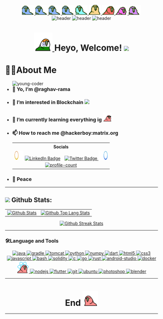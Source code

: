 <div id="parrot-wave" align="center">
  <a href="#">
    <img src="https://github.com/jmhobbs/cultofthepartyparrot.com/blob/main/parrots/wave1parrot.gif" width="40px"/>
  </a>
  <a href="#">
    <img src="https://github.com/jmhobbs/cultofthepartyparrot.com/blob/main/parrots/wave2parrot.gif" width="40px"/>
  </a>
  <a href="#">
    <img src="https://github.com/jmhobbs/cultofthepartyparrot.com/blob/main/parrots/wave3parrot.gif" width="40px"/>
  </a>
  <a href="#">
    <img src="https://github.com/jmhobbs/cultofthepartyparrot.com/blob/main/parrots/wave4parrot.gif" width="40px"/>
  </a>
  <a href="#">
    <img src="https://github.com/jmhobbs/cultofthepartyparrot.com/blob/main/parrots/wave5parrot.gif" width="40px"/>
  </a>
  <a href="#">
    <img src="https://github.com/jmhobbs/cultofthepartyparrot.com/blob/main/parrots/wave6parrot.gif" width="40px"/>
  </a>
  <a href="#">
    <img src="https://github.com/jmhobbs/cultofthepartyparrot.com/blob/main/parrots/wave7parrot.gif" width="40px"/>
  </a>
  <a href="#">
    <img src="https://github.com/jmhobbs/cultofthepartyparrot.com/blob/main/parrots/wave8parrot.gif" width="40px"/>
  </a>
  <a href="#">
    <img src="https://github.com/jmhobbs/cultofthepartyparrot.com/blob/main/parrots/wave9parrot.gif" width="40px"/>
  </a>
</div>
<div id="header" align="center">

  <img alt="header" src="https://media.giphy.com/media/26xBwdNu2t2asNaww/giphy.gif" width="320px" height="250px"/>
  <img alt="header" src="https://media.giphy.com/media/VTtANKl0beDFQRLDTh/giphy.gif" width="250px"/>
  <img alt="header" src="https://media.giphy.com/media/26xBwdNu2t2asNaww/giphy.gif" width="320px" height="250px"/>
</div>

<div id="greet" align="center">
  <h1>
      <a href="#">
        <img src="https://github.com/jmhobbs/cultofthepartyparrot.com/blob/main/flags/hd/indiaparrot.gif" width="60px"/>
      </a>
    Heyo, Welcome!
      <a href="#">
        <img src="https://media.giphy.com/media/hvRJCLFzcasrR4ia7z/giphy.gif" width="40px"/>
      </a>
  </h1>
</div>

# :man_technologist:About Me
<img align="right" src="https://user-images.githubusercontent.com/91389059/195725622-98f47da8-c666-4072-8aaa-dca8e3b112ac.png" alt="young-coder" width="480px"/>

<ul>
<h3><li>👋 Yo, I’m @raghav-rama</li></h3>
<h3><li>👀 I’m interested in Blockchain <a href="#"><img src="https://cultofthepartyparrot.com/parrots/ethparrot.gif" width="40px"/></a></li></h3>
<h3><li>🌱 I’m currently learning everything ig <a href="#"><img src="https://github.com/jmhobbs/cultofthepartyparrot.com/blob/main/parrots/hd/partyparrot.gif" width="30px"/></a></li></h3>
<h3><li>📫 How to reach me @hackerboy:matrix.org</li></h3>
<table>
  <tr>
    <th colspan="2">Socials</th>
  </tr>
    <tr>
      <td><a href="#"><img src="https://github.com/jmhobbs/cultofthepartyparrot.com/blob/main/parrots/hd/reverseportalorangeparrot.gif" width="30px"/></a>
        <a href="https://www.linkedin.com/in/ritviksingh258/" target="_blank">
        <img src="https://img.shields.io/badge/LinkedIn-blue?style=for-the-badge&logo=linkedin&logoColor=white" alt="LinkedIn Badge"/>
      </a></td>
      <td><a href="https://twitter.com/Raghav__Rama/" target="_blank">
        <img src="https://img.shields.io/badge/Twitter-blue?style=for-the-badge&logo=twitter&logoColor=white" alt="Twitter Badge"/>
        </a>
        <a href="#"><img src="https://github.com/jmhobbs/cultofthepartyparrot.com/blob/main/parrots/hd/reverseportalblueparrot.gif" width="30px"/></a></td>
    </tr>
    <tr>
      <td colspan="2" align="center"><a href="#">
        <img src="https://komarev.com/ghpvc/?username=raghav-rama&style=flat-square&color=blue" alt="profile-count"/>
      </a></td>
    </tr>
</table>
<h3><li>🙏 Peace</li></h3>
</ul>

---
## <img src="https://media.giphy.com/media/WUlplcMpOCEmTGBtBW/giphy.gif" width="40"> Github Stats:

<div id="github-stats" align="center">
    <table>
    <tr border="0px">
    <td>
      <a href="https://github.com/raghav-rama">
        <img src="https://readme-stats-raghav-rama.vercel.app/api?username=raghav-rama&theme=github_dark&show_icons=true&border_radius=25&bg_color=0,000000,002832" alt="Github Stats">
      </a></td>
    <td>
      <a href="https://github.com/raghav-rama">
        <img src="https://readme-stats-raghav-rama.vercel.app/api/top-langs/?username=raghav-rama&layout=compact&theme=github_dark&border_radius=25&bg_color=0,000000,002832" alt="Github Top Lang Stats">
      </a></td>
    </tr>
    </table>
    <a href="https://github.com/raghav-rama">
        <img src="https://github-readme-streak-stats.herokuapp.com?user=raghav-rama&theme=github-dark-blue&border_radius=25&date_format=j%20M%5B%20Y%5D" alt="Github Streak Stats">
    </a>
</div>

---
### :hammer_and_wrench:Language and Tools
<div id="technologies" align="center">
    <a href="https://www.java.com" target="_blank">
        <img src="https://cdn.jsdelivr.net/gh/devicons/devicon/icons/java/java-original.svg" alt="java" height=40px width=40px/>
    </a>
    <a href="https://gradle.org" target="_blank">
        <img src="https://cdn.jsdelivr.net/gh/devicons/devicon/icons/gradle/gradle-plain.svg" alt="gradle" height=40px width=40px/>
    </a>
    <a href="https://tomcat.apache.org" target="_blank">
        <img src="https://cdn.jsdelivr.net/gh/devicons/devicon/icons/tomcat/tomcat-original.svg" alt="tomcat" height=40px width=40px/>
    </a>
    <a href="https://www.python.org" target="_blank">
        <img src="https://cdn.jsdelivr.net/gh/devicons/devicon/icons/python/python-original.svg" alt="python" height=40px width=40px/>
    </a>
    <a href="https://numpy.org" target="_blank">
        <img src="https://cdn.jsdelivr.net/gh/devicons/devicon/icons/numpy/numpy-original.svg" alt="numpy" height=40px width=40px/>
    </a>
    <a href="https://dart.dev/" target="_blank">
        <img src="https://cdn.jsdelivr.net/gh/devicons/devicon/icons/dart/dart-original.svg" alt="dart" height=40px width=40px/>
    </a>
    <a href="#" target="_blank">
        <img src="https://cdn.jsdelivr.net/gh/devicons/devicon/icons/html5/html5-original.svg" alt="html5" height=40px width=40px/>
    </a>
    <a href="#" target="_blank">
        <img src="https://cdn.jsdelivr.net/gh/devicons/devicon/icons/css3/css3-original.svg" alt="css3" height=40px width=40px/>
    </a>
    <a href="#" target="_blank">
        <img src="https://cdn.jsdelivr.net/gh/devicons/devicon/icons/javascript/javascript-original.svg" alt="javascript" height=40px width=40px/>
    </a>
    <a href="https://www.gnu.org/software/bash" target="_blank">
        <img src="https://cdn.jsdelivr.net/gh/devicons/devicon/icons/bash/bash-original.svg" alt="bash" height=40px width=40px/>
    </a>
    <a href="https://soliditylang.org" target="_blank">
        <img src="https://cdn.jsdelivr.net/gh/devicons/devicon/icons/solidity/solidity-plain.svg" alt="solidity" height=40px width=40px/>
    </a>
    <a href="#" target="_blank">
        <img src="https://cdn.jsdelivr.net/gh/devicons/devicon/icons/c/c-original.svg" alt="c" height=40px width=40px/>
    </a>
    <a href="https://go.dev/" target="_blank">
        <img src="https://cdn.jsdelivr.net/gh/devicons/devicon/icons/go/go-original.svg" alt="go" height=40px width=40px/>
    </a>
    <a href="https://www.rust-lang.org/" target="_blank">
        <img src="https://cdn.jsdelivr.net/gh/devicons/devicon/icons/rust/rust-plain.svg" alt="rust" height=40px width=40px/>
    </a>
    <a href="https://developer.android.com/studio" target="_blank">
        <img src="https://cdn.jsdelivr.net/gh/devicons/devicon/icons/androidstudio/androidstudio-original.svg" alt="android-studio" height=40px width=40px/>
    </a>
    <a href="https://www.docker.com/" target="_blank">
        <img src="https://cdn.jsdelivr.net/gh/devicons/devicon/icons/docker/docker-original.svg" alt="docker" height=40px width=40px/>
    </a>
    <a href="https://reactjs.org/" target="_blank">
        <img src="https://github.com/jmhobbs/cultofthepartyparrot.com/blob/main/parrots/hd/reactparrot.gif" alt="reactjs" height=40px width=40px/>
    </a>
    <a href="https://nodejs.org/" target="_blank">
        <img src="https://cdn.jsdelivr.net/gh/devicons/devicon/icons/nodejs/nodejs-original.svg" alt="nodejs" height=40px width=40px/>
    </a>
    <a href="https://flutter.dev/" target="_blank">
        <img src="https://cdn.jsdelivr.net/gh/devicons/devicon/icons/flutter/flutter-original.svg" alt="flutter" height=40px width=40px/>
    </a>
    <a href="https://git-scm.com/" target="_blank">
        <img src="https://cdn.jsdelivr.net/gh/devicons/devicon/icons/git/git-original.svg" alt="git" height=40px width=40px/>
    </a>
    <a href="https://ubuntu.com/" target="_blank">
        <img src="https://cdn.jsdelivr.net/gh/devicons/devicon/icons/ubuntu/ubuntu-plain.svg" alt="ubuntu" height=40px width=40px/>
    </a>
    <a href="https://www.photoshop.com/" target="_blank">
        <img src="https://cdn.jsdelivr.net/gh/devicons/devicon/icons/photoshop/photoshop-plain.svg" alt="photoshop" height=40px width=40px/>
    </a>
    <a href="https://www.blender.org/" target="_blank">
        <img src="https://cdn.jsdelivr.net/gh/devicons/devicon/icons/blender/blender-original.svg" alt="blender" height=40px width=40px/>
    </a>
</div>

---

# <div align="center">End <a href="#"><img src="https://github.com/jmhobbs/cultofthepartyparrot.com/blob/main/parrots/hd/reverseparrot.gif" width="50px"/></a></div>
***
